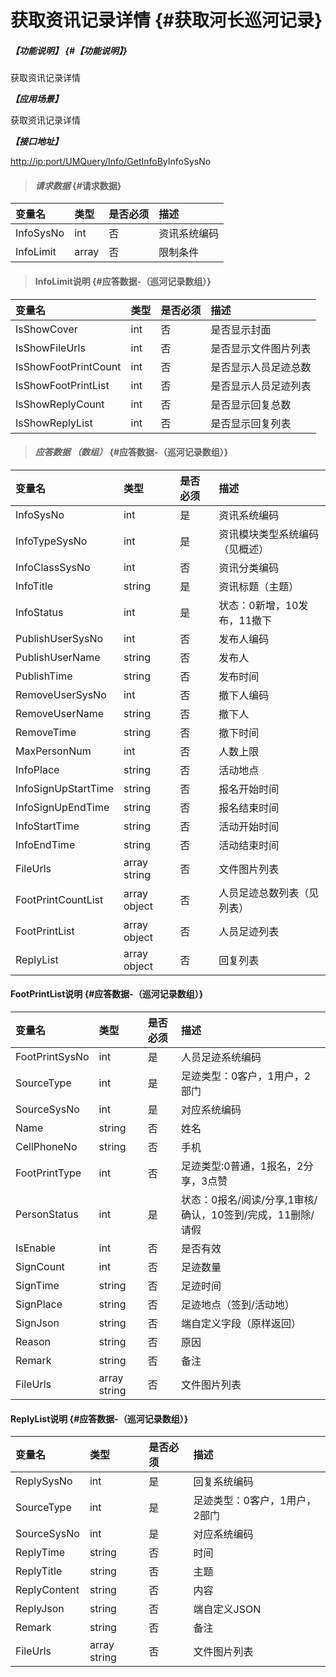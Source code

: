 # 获取资讯记录详情 {#获取河长巡河记录}

##### _【功能说明】_ {#【功能说明】}

获取资讯记录详情

_**【应用场景】**_

获取资讯记录详情

_**【接口地址】**_

[http://ip:port/UMQuery/Info/GetInfoB](http://ip:port/HMQuery/PatrolRiver/GetPatrolRivers)yInfoSysNo

> #### _请求数据_ {#请求数据}

| 变量名 | 类型 | 是否必须 | 描述 |
| :--- | :--- | :--- | :--- |
| InfoSysNo | int | 否 | 资讯系统编码 |
| InfoLimit | array | 否 | 限制条件 |

> #### InfoLimit说明 {#应答数据-（巡河记录数组）}

| 变量名 | 类型 | 是否必须 | 描述 |
| :--- | :--- | :--- | :--- |
| IsShowCover | int | 否 | 是否显示封面 |
| IsShowFileUrls | int | 否 | 是否显示文件图片列表 |
| IsShowFootPrintCount | int | 否 | 是否显示人员足迹总数 |
| IsShowFootPrintList | int | 否 | 是否显示人员足迹列表 |
| IsShowReplyCount | int | 否 | 是否显示回复总数 |
| IsShowReplyList | int | 否 | 是否显示回复列表 |

> #### _应答数据 （数组）_ {#应答数据-（巡河记录数组）}

| 变量名 | 类型 | 是否必须 | 描述 |
| :--- | :--- | :--- | :--- |
| InfoSysNo | int | 是 | 资讯系统编码 |
| InfoTypeSysNo | int | 是 | 资讯模块类型系统编码（见概述） |
| InfoClassSysNo | int | 否 | 资讯分类编码 |
| InfoTitle | string | 是 | 资讯标题（主题） |
| InfoStatus | int | 是 | 状态：0新增，10发布，11撤下 |
| PublishUserSysNo | int | 否 | 发布人编码 |
| PublishUserName | string | 否 | 发布人 |
| PublishTime | string | 否 | 发布时间 |
| RemoveUserSysNo | int | 否 | 撤下人编码 |
| RemoveUserName | string | 否 | 撤下人 |
| RemoveTime | string | 否 | 撤下时间 |
| MaxPersonNum | int | 否 | 人数上限 |
| InfoPlace | string | 否 | 活动地点 |
| InfoSignUpStartTime | string | 否 | 报名开始时间 |
| InfoSignUpEndTime | string | 否 | 报名结束时间 |
| InfoStartTime | string | 否 | 活动开始时间 |
| InfoEndTime | string | 否 | 活动结束时间 |
| FileUrls | array string | 否 | 文件图片列表 |
| FootPrintCountList | array object | 否 | 人员足迹总数列表（见列表） |
| FootPrintList | array object | 否 | 人员足迹列表 |
| ReplyList | array object | 否 | 回复列表 |

#### FootPrintList说明 {#应答数据-（巡河记录数组）}

| 变量名 | 类型 | 是否必须 | 描述 |
| :--- | :--- | :--- | :--- |
| FootPrintSysNo | int | 是 | 人员足迹系统编码 |
| SourceType | int | 是 | 足迹类型：0客户，1用户，2部门 |
| SourceSysNo | int | 是 | 对应系统编码 |
| Name | string | 否 | 姓名 |
| CellPhoneNo | string | 否 | 手机 |
| FootPrintType | int | 否 | 足迹类型:0普通，1报名，2分享，3点赞 |
| PersonStatus | int | 是 | 状态：0报名/阅读/分享,1审核/确认，10签到/完成，11删除/请假 |
| IsEnable | int | 否 | 是否有效 |
| SignCount | int | 否 | 足迹数量 |
| SignTime | string | 否 | 足迹时间 |
| SignPlace | string | 否 | 足迹地点（签到/活动地） |
| SignJson | string | 否 | 端自定义字段（原样返回） |
| Reason | string | 否 | 原因 |
| Remark | string | 否 | 备注 |
| FileUrls | array string | 否 | 文件图片列表 |

#### ReplyList说明 {#应答数据-（巡河记录数组）}

| 变量名 | 类型 | 是否必须 | 描述 |
| :--- | :--- | :--- | :--- |
| ReplySysNo | int | 是 | 回复系统编码 |
| SourceType | int | 是 | 足迹类型：0客户，1用户，2部门 |
| SourceSysNo | int | 是 | 对应系统编码 |
| ReplyTime | string | 否 | 时间 |
| ReplyTitle | string | 否 | 主题 |
| ReplyContent | string | 否 | 内容 |
| ReplyJson | string | 否 | 端自定义JSON |
| Remark | string | 否 | 备注 |
| FileUrls | array string | 否 | 文件图片列表 |



